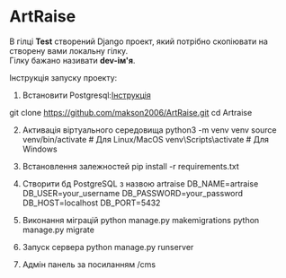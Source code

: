 # ArtRaise

В гілці **Test** створений Django проект, який потрібно скопіювати на створену вами локальну гілку.  
Гілку бажано називати **dev-ім'я**.


Інструкція запуску проекту:
1. Встановити Postgresql:[Інструкція](https://youtu.be/0n41UTkOBb0?si=RaGG8YTMtC-7ekNG)

git clone https://github.com/makson2006/ArtRaise.git
cd Artraise

2. Активація віртуального середовища
python3 -m venv venv
source venv/bin/activate  # Для Linux/MacOS
venv\Scripts\activate     # Для Windows


3. Встановлення залежностей
pip install -r requirements.txt

4. Створити бд PostgreSQL з назвою artraise
DB_NAME=artraise
DB_USER=your_username
DB_PASSWORD=your_password
DB_HOST=localhost
DB_PORT=5432

5. Виконання міграцій
python manage.py makemigrations
python manage.py migrate

6. Запуск сервера 
python manage.py runserver

7. Адмін панель за посиланням /cms

